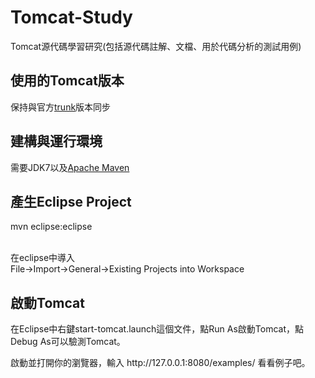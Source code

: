 Tomcat-Study
==================

Tomcat源代碼學習研究(包括源代碼註解、文檔、用於代碼分析的測試用例)


## 使用的Tomcat版本

保持與官方[trunk](https://github.com/apache/tomcat)版本同步


## 建構與運行環境

需要JDK7以及[Apache Maven](http://maven.apache.org/)


## 產生Eclipse Project

mvn eclipse:eclipse <br><br>

在eclipse中導入 <br>
File->Import->General->Existing Projects into Workspace


## 啟動Tomcat

在Eclipse中右鍵start-tomcat.launch這個文件，點Run As啟動Tomcat，點Debug As可以驗測Tomcat。

<p>啟動並打開你的瀏覽器，輸入 http://127.0.0.1:8080/examples/ 看看例子吧。
